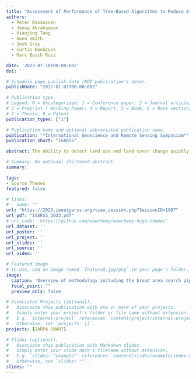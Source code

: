 ```yaml
---
title: "Assessment of Performance of Tree-Based Algorithms to Reduce Errors of Omission and Commission in Change Detection"
authors:
  - Peter Rasmussen
  - Jenna Abrahamson
  - Xiaojing Tang
  - Owen Smith
  - Josh Gray
  - Curtis Woodcock
  - Marc Bosch Ruiz

date: '2023-07-18T00:00:00Z'
doi: ''

# Schedule page publish date (NOT publication's date).
publishDate: "2017-01-01T00:00:00Z"

# Publication type.
# Legend: 0 = Uncategorized; 1 = Conference paper; 2 = Journal article;
# 3 = Preprint / Working Paper; 4 = Report; 5 = Book; 6 = Book section;
# 7 = Thesis; 8 = Patent
publication_types: ["1"]

# Publication name and optional abbreviated publication name.
publication: "*International Geoscience and Remote Sensing Symposium*"
publication_short: "IGARSS"

abstract: The ability to detect land use and land cover change quickly and accurately is crucial for earth system modeling, policy making, and sustainable land management.Remote sensing has been widely used to map and monitor land use and land cover change over very large areas. Many change detection algorithms (CDAs) have been developed with promising accuracy. However, accuracy of detecting specific types of change using these algorithms is often not satisfactory owing to errors of commission. We present a novel pixel-based broad area search (BAS) approach that detects and classifies heavy construction, which is an important indicator of human development and of interest to the intelligence community. The BAS system combines an online CDA, roboBayes, with a supervised tree based classifier that removes the CDA’s errors of commission. To assess the performance of the classifier, we examined three tree-based algorithms – decision tree, random forest, and LightGBM – trained on roboBayes model parameters, tuning the models using a leave-one-region-out cross-validation strategy. We compared the performance of the tree-based classifiers against a baseline of filters created by the authors. Performance was evaluated at the pixel-level using precision, recall, and F1-score, which are analogues of commission error, omission error, and accuracy, respectively. The BAS system with optimized tree-based filters performed nearly 80% better than the BAS system without any filters and more than 50% better than the authors’ filters.

# Summary. An optional shortened abstract.
summary: 

tags:
- Source Themes
featured: false

# links:
# - name: ""
url: "https://2023.ieeeigarss.org/view_session.php?SessionID=1087"
url_pdf: "IGARSS_2023.pdf"
# url_code: 'https://github.com/wowchemy/wowchemy-hugo-themes'
url_dataset: ''
url_poster: ''
url_project: ''
url_slides: ''
url_source: ''
url_video: ''

# Featured image
# To use, add an image named `featured.jpg/png` to your page's folder. 
image:
  caption: 'Overview of methodology including the broad area search pipeline and machine learning module.'
  focal_point: ""
  preview_only: false

# Associated Projects (optional).
#   Associate this publication with one or more of your projects.
#   Simply enter your project's folder or file name without extension.
#   E.g. `internal-project` references `content/project/internal-project/index.md`.
#   Otherwise, set `projects: []`.
projects: [IARPA SMART]

# Slides (optional).
#   Associate this publication with Markdown slides.
#   Simply enter your slide deck's filename without extension.
#   E.g. `slides: "example"` references `content/slides/example/index.md`.
#   Otherwise, set `slides: ""`.
slides: ""
---
```

